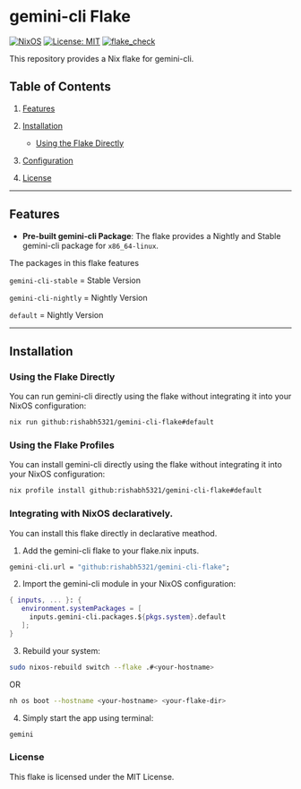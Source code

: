 # gemini-cli Flake

[![NixOS](https://img.shields.io/badge/NixOS-supported-blue.svg)](https://nixos.org)
[![License: MIT](https://img.shields.io/badge/License-MIT-green.svg)](LICENSE)
[![flake_check](https://github.com/Rishabh5321/gemini-cli-flake/actions/workflows/flake_build.yml/badge.svg)](https://github.com/Rishabh5321/gemini-cli-flake/actions/workflows/flake_build.yml)

This repository provides a Nix flake for gemini-cli.

## Table of Contents
1. [Features](#features)
2. [Installation](#installation)

   - [Using the Flake Directly](#using-the-flake-directly)

3. [Configuration](#configuration)
4. [License](#license)

---

## Features
- **Pre-built gemini-cli Package**: The flake provides a Nightly and Stable gemini-cli package for `x86_64-linux`.

The packages in this flake features

`gemini-cli-stable` = Stable Version

`gemini-cli-nightly` = Nightly Version

`default` = Nightly Version

---

## Installation

### Using the Flake Directly
You can run gemini-cli directly using the flake without integrating it into your NixOS configuration:

```bash
nix run github:rishabh5321/gemini-cli-flake#default
```
### Using the Flake Profiles

You can install gemini-cli directly using the flake without integrating it into your NixOS configuration:
```bash
nix profile install github:rishabh5321/gemini-cli-flake#default
```

### Integrating with NixOS declaratively.

You can install this flake directly in declarative meathod.

1. Add the gemini-cli flake to your flake.nix inputs.
```nix
gemini-cli.url = "github:rishabh5321/gemini-cli-flake";
```
2. Import the gemini-cli module in your NixOS configuration:
```nix
{ inputs, ... }: {
   environment.systemPackages = [
     inputs.gemini-cli.packages.${pkgs.system}.default
   ];
}
```
3. Rebuild your system:
```bash
sudo nixos-rebuild switch --flake .#<your-hostname>
```
OR
```bash
nh os boot --hostname <your-hostname> <your-flake-dir>
```
4. Simply start the app using terminal:
```bash
gemini
```

### License
This flake is licensed under the MIT License.
